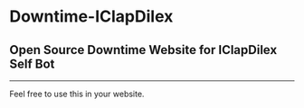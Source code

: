# Downtime-IClapDilex

## Open Source Downtime Website for IClapDilex Self Bot

---

Feel free to use this in your website.
